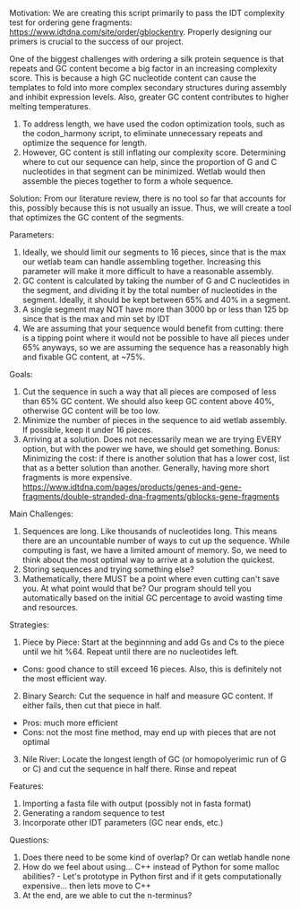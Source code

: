Motivation:
We are creating this script primarily to pass the IDT complexity test for ordering gene fragments: https://www.idtdna.com/site/order/gblockentry. Properly designing our primers is crucial to the success of our project.

One of the biggest challenges with ordering a silk protein sequence is that repeats and GC content become a big factor in an increasing complexity score. This is because a high GC nucleotide content can cause the templates to fold into more complex secondary structures during assembly and inhibit expression levels. Also, greater GC content contributes to higher melting temperatures.

1. To address length, we have used the codon optimization tools, such as the codon_harmony script, to eliminate unnecessary repeats and optimize the sequence for length.
2. However, GC content is still inflating our complexity score. Determining where to cut our sequence can help, since the proportion of G and C nucleotides in that segment can be minimized. Wetlab would then assemble the pieces together to form a whole sequence. 

Solution: From our literature review, there is no tool so far that accounts for this, possibly because this is not usually an issue. Thus, we will create a tool that optimizes the GC content of the segments.

Parameters:
1. Ideally, we should limit our segments to 16 pieces, since that is the max our wetlab team can handle assembling together. Increasing this parameter will make it more difficult to have a reasonable assembly.
2. GC content is calculated by taking the number of G and C nucleotides in the segment, and dividing it by the total number of nucleotides in the segment. Ideally, it should be kept between 65% and 40% in a segment.
3. A single segment may NOT have more than 3000 bp or less than 125 bp since that is the max and min set by IDT
4. We are assuming that your sequence would benefit from cutting: there is a tipping point where it would not be possible to have all pieces under 65% anyways, so we are assuming the sequence has a reasonably high and fixable GC content, at ~75%.

Goals:
1. Cut the sequence in such a way that all pieces are composed of less than 65% GC content. We should also keep GC content above 40%, otherwise GC content will be too low.
2. Minimize the number of pieces in the sequence to aid wetlab assembly. If possible, keep it under 16 pieces.
3. Arriving at a solution. Does not necessarily mean we are trying EVERY option, but with the power we have, we should get something.
Bonus: Minimizing the cost: if there is another solution that has a lower cost, list that as a better solution than another. Generally, having more short fragments is more expensive. https://www.idtdna.com/pages/products/genes-and-gene-fragments/double-stranded-dna-fragments/gblocks-gene-fragments

Main Challenges:
1. Sequences are long. Like thousands of nucleotides long. This means there are an uncountable number of ways to cut up the sequence. While computing is fast, we have a limited amount of memory. So, we need to think about the most optimal way to arrive at a solution the quickest.
2. Storing sequences and trying something else?
3. Mathematically, there MUST be a point where even cutting can't save you. At what point would that be? Our program should tell you automatically based on the initial GC percentage to avoid wasting time and resources.

Strategies:
1. Piece by Piece: Start at the beginnning and add Gs and Cs to the piece until we hit %64. Repeat until there are no nucleotides left.
- Cons: good chance to still exceed 16 pieces. Also, this is definitely not the most efficient way.
2. Binary Search: Cut the sequence in half and measure GC content. If either fails, then cut that piece in half.
- Pros: much more efficient
- Cons: not the most fine method, may end up with pieces that are not optimal
3. Nile River: Locate the longest length of GC (or homopolyerimic run of G or C) and cut the sequence in half there. Rinse and repeat

Features:
1. Importing a fasta file with output (possibly not in fasta format)
2. Generating a random sequence to test
3. Incorporate other IDT parameters (GC near ends, etc.)

Questions:
1. Does there need to be some kind of overlap? Or can wetlab handle none
2. How do we feel about using... C++ instead of Python for some malloc abilities? - Let's prototype in Python first and if it gets computationally expensive... then lets move to C++
3. At the end, are we able to cut the n-terminus?